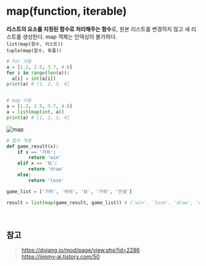 # map(function, iterable)
**리스트의 요소를 지정된 함수로 처리해주는 함수**로, 원본 리스트를 변경하지 않고 새 리스트를 생성한다. map 객체는 인덱싱이 불가하다.  
`list(map(함수, 리스트))`  
`tuple(map(함수, 튜플))`

```py
# for 사용
a = [1.2, 2.5, 3.7, 4.6]
for i in range(len(a)):
  a[i] = int(a[i])
print(a) # [1, 2, 3, 4]


# map 사용
a = [1.2, 2.5, 3.7, 4.6]
a = list(map(int, a))
print(a) # [1, 2, 3, 4]
```
![map](https://dojang.io/pluginfile.php/13699/mod_page/content/3/022019.png)

```py
# 함수 적용
def game_result(x):
    if x == '가위':
        return 'win'
    elif x == '보':
        return 'draw'
    else:
        return 'lose'

game_list = ['가위', '바위', '보', '가위', '안냄']

result = list(map(game_result, game_list)) # ['win', 'lose', 'draw', 'win', 'lose']
```


<br>

## 참고
> https://dojang.io/mod/page/view.php?id=2286  
> https://jimmy-ai.tistory.com/50
